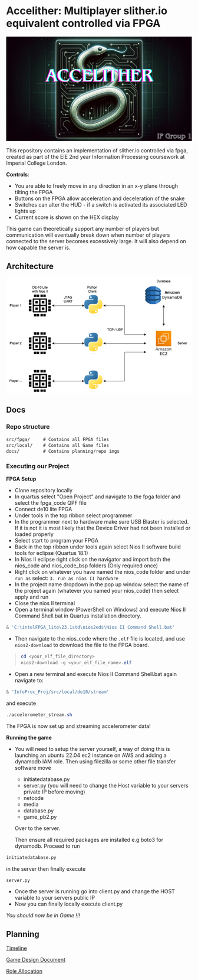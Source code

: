 # Accelither: Multiplayer slither.io equivalent controlled via FPGA

<p align="center">
  <img src="./docs/media/Accelither.jpg" alt="logo">
</p>

This repository contains an implementation of slither.io controlled via fpga, created as part of the EIE 2nd year Information Processing coursework at Imperial College London.

**Controls**:
  - You are able to freely move in any direction in an x-y plane through tilting the FPGA
  - Buttons on the FPGA allow acceleration and deceleration of the snake
  - Switches can alter the HUD - if a switch is activated its associated LED lights up
  - Current score is shown on the HEX display

This game can theoretically support any number of players but communication will eventually break down when number of players connected to the server becomes excessively large. 
It will also depend on how capable the server is.


## Architecture
<p align="center">
  <img src="./docs/media/system_diagram.png" alt="logo">
</p>

## Docs

### Repo structure
```
src/fpga/     # Contains all FPGA files
src/local/    # Contains all Game files
docs/         # Contains planning/repo imgs

```


### Executing our Project
**FPGA Setup**
- Clone repository locally
- In quartus select "Open Project" and navigate to the fpga folder and select the fpga_code QPF file
- Connect de10 lite FPGA
- Under tools in the top ribbon select programmer
- In the programmer next to hardware make sure USB Blaster is selected. If it is not it is most likely that the Device Driver had not been installed or loaded properly
- Select start to program your FPGA
- Back in the top ribbon under tools again select Nios II software build tools for eclipse (Quartus 18.1) 
- In Nios II eclipse right click on the navigator and import both the nios_code and nios_code_bsp folders (Only required once) 
- Right click on whatever you have named the nios_code folder and under `run as` select: `3. run as nios II hardware`
- In the project name dropdown in the pop up window select the name of the project again (whatever you named your nios_code) then select apply and run
- Close the nios II terminal
-  Open a terminal window (PowerShell on Windows) and execute Nios II Command Shell.bat in Quartus installation directory.
```powershell
& 'C:\intelFPGA_lite\23.1std\nios2eds\Nios II Command Shell.bat'
```
-  Then navigate to the nios_code where the `.elf` file is located, and use `nios2-download` to download the file to the FPGA board.
>
>    ```powershell
>    cd <your_elf_file_directory>
>    nios2-download -g <your_elf_file_name>.elf
>    ```
- Open a new terminal and execute Nios II Command Shell.bat again navigate to:

```powershell
& 'InfoProc_Proj/src/local/de10/stream'
```
and execute

```powershell
./accelerometer_stream.sh
```

The FPGA is now set up and streaming accelerometer data!

**Running the game**

- You will need to setup the server yourself, a way of doing this is launching an ubuntu 22.04 ec2 instance on AWS and adding a dynamodb IAM role. Then using filezilla or some other file transfer software move 
  - initiatedatabase.py
  - server.py (you will need to change the Host variable to your servers private IP before moving)
  - netcode 
  - media
  - database.py
  - game_pb2.py

  Over to the server. 
  
  Then ensure all required packages are installed e.g boto3 for dynamodb. Proceed to run
```python
initiatedatabase.py
```
in the server then finally execute 
```python
server.py
```
- Once the server is running go into client.py and change the HOST variable to your servers public IP
- Now you can finally locally execute client.py

*You should now be in Game !!!*


## Planning

[Timeline](./docs/planning/Timeline.md)

[Game Design Document](./docs/planning/GDD.md)

[Role Allocation](./docs/planning/RoleAllocation.md)




